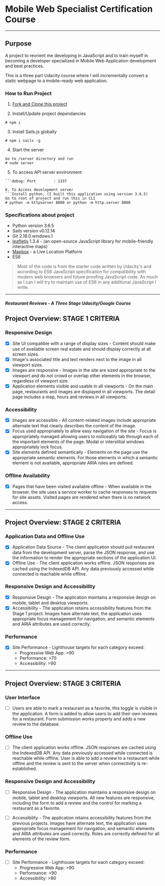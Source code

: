 # Mobile Web Specialist Certification Course
---
## Purpose
A project to reorient me developing in JavaScript and to train myself in becoming a developer specialized in Mobile Web Application development and best practices. 

This is a three part Udacity course where I will incrementally convert a static webpage to a mobile-ready web application. 

### How to Run Project
1. [Fork and Clone this project](https://github.com/jannaee/mws-restaurant-stage-1.git)

2. Install/Update project dependancies
```Install project dependancies
# npm i
```
3. Install Sails.js globally
```Install sails global if it is not installed already
# npm i sails -g
```
4. Start the server
```Start server
Go to /server directory and run
# node server
```
5. To access API server environment
```debug: Environment : development
```debug: Port        : 1337

6. To Access development server
```Install python, (I built this application using version 3.6.5)
Go to root of project and run this in CLI
# python -m httpserver 8000 or python -m http.server 8000
```

### Specifications about project
* Python version 3.6.5
* Sails version v0.12.14
* Git 2.18.0.windows.1
* [leafletjs](https://leafletjs.com/) 1.3.4 - (an open-source JavaScript library for mobile-friendly interactive maps)
* [Mapbox](https://www.mapbox.com/) - a Live Location Platform
* ES6
> Most of the code is from the starter code written by Udacity's and according to ES6 JavaScript specification for compatibility with modern web browsers and future proofing JavaScript code. As much as I can I will try to maintain use of ES6 in any additional JavaScript I write. 
---

#### _Restaurant Reviews - A Three Stage Udacity/Google Course_

## Project Overview: STAGE 1 CRITERIA

### Responsive Design

- [x] Site UI compatible with a range of display sizes - Content should make use of available screen real estate and should display correctly at all screen sizes.
- [x] Image's associated title and text renders next to the image in all viewport sizes.
- [x] Images are responsive - Images in the site are sized appropriate to the viewport and do not crowd or overlap other elements in the browser, regardless of viewport size.
- [x] Application elements visible and usable in all viewports - On the main page, restaurants and images are displayed in all viewports. The detail page includes a map, hours and reviews in all viewports.

### Accessibility

- [x] Images are accessible - All content-related images include appropriate alternate text that clearly describes the content of the image.
- [x] Focus used appropriately to allow easy navigation of the site - Focus is appropriately managed allowing users to noticeably tab through each of the important elements of the page. Modal or interstitial windows appropriately lock focus.
- [x] Site elements defined semantically - Elements on the page use the appropriate semantic elements. For those elements in which a semantic element is not available, appropriate ARIA roles are defined.

### Offline Availability

- [x] Pages that have been visited available offline - When available in the browser, the site uses a service worker to cache responses to requests for site assets. Visited pages are rendered when there is no network access.
---

## Project Overview: STAGE 2 CRITERIA

### Application Data and Offline Use

- [x] Application Data Source - The client application should pull restaurant data from the development server, parse the JSON response, and use the information to render the appropriate sections of the application UI.
- [x] Offline Use - The client application works offline. JSON responses are cached using the IndexedDB API. Any data previously accessed while connected is reachable while offline.

### Responsive Design and Accessibility

- [x] Responsive Design - The application maintains a responsive design on mobile, tablet and desktop viewports.
- [x] Accessibility - The application retains accessibility features from the Stage 1 project. Images have alternate text, the application uses appropriate focus management for navigation, and semantic elements and ARIA attributes are used correctly.

### Performance
- [x]  Site Performance - Lighthouse targets for each category exceed:
    * Progressive Web App: >90
    * Performance: >70
    * Accessibility: >90
---

## Project Overview: STAGE 3 CRITERIA

### User Interface

- [ ] Users are able to mark a restaurant as a favorite, this toggle is visible in the application. A form is added to allow users to add their own reviews for a restaurant. Form submission works properly and adds a new review to the database.

### Offline Use

- [ ] The client application works offline. JSON responses are cached using the IndexedDB API. Any data previously accessed while connected is reachable while offline. User is able to add a review to a restaurant while offline and the review is sent to the server when connectivity is re-established.

### Responsive Design and Accessibility

- [ ] Responsive Design - The application maintains a responsive design on mobile, tablet and desktop viewports. All new features are responsive, including the form to add a review and the control for marking a restaurant as a favorite.

- [ ] Accessibility - The application retains accessibility features from the previous projects. Images have alternate text, the application uses appropriate focus management for navigation, and semantic elements and ARIA attributes are used correctly. Roles are correctly defined for all elements of the review form.

### Performance
- [ ]  Site Performance - Lighthouse targets for each category exceed:
    * Progressive Web App: >90
    * Performance: >90
    * Accessibility: >90
